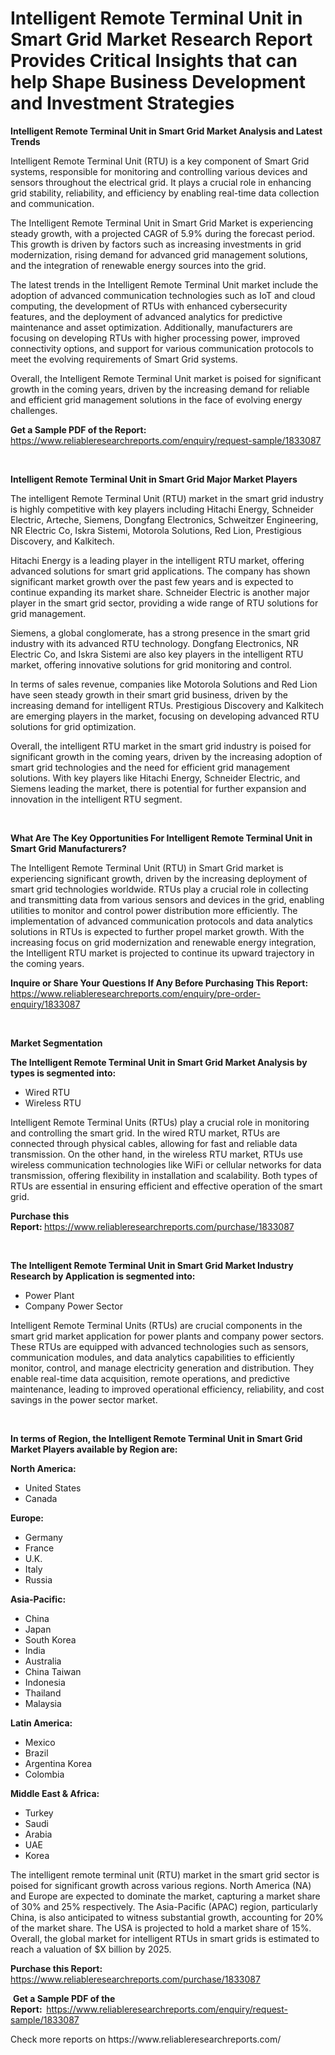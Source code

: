 <p><h1>Intelligent Remote Terminal Unit in Smart Grid Market Research Report Provides Critical Insights that can help Shape Business Development and Investment Strategies</h1></p><p><strong>Intelligent Remote Terminal Unit in Smart Grid Market Analysis and Latest Trends</strong></p>
<p><p>Intelligent Remote Terminal Unit (RTU) is a key component of Smart Grid systems, responsible for monitoring and controlling various devices and sensors throughout the electrical grid. It plays a crucial role in enhancing grid stability, reliability, and efficiency by enabling real-time data collection and communication. </p><p>The Intelligent Remote Terminal Unit in Smart Grid Market is experiencing steady growth, with a projected CAGR of 5.9% during the forecast period. This growth is driven by factors such as increasing investments in grid modernization, rising demand for advanced grid management solutions, and the integration of renewable energy sources into the grid. </p><p>The latest trends in the Intelligent Remote Terminal Unit market include the adoption of advanced communication technologies such as IoT and cloud computing, the development of RTUs with enhanced cybersecurity features, and the deployment of advanced analytics for predictive maintenance and asset optimization. Additionally, manufacturers are focusing on developing RTUs with higher processing power, improved connectivity options, and support for various communication protocols to meet the evolving requirements of Smart Grid systems. </p><p>Overall, the Intelligent Remote Terminal Unit market is poised for significant growth in the coming years, driven by the increasing demand for reliable and efficient grid management solutions in the face of evolving energy challenges.</p></p>
<p><strong>Get a Sample PDF of the Report:&nbsp;</strong> <a href="https://www.reliableresearchreports.com/enquiry/request-sample/1833087">https://www.reliableresearchreports.com/enquiry/request-sample/1833087</a></p>
<p>&nbsp;</p>
<p><strong>Intelligent Remote Terminal Unit in Smart Grid Major Market Players</strong></p>
<p><p>The intelligent Remote Terminal Unit (RTU) market in the smart grid industry is highly competitive with key players including Hitachi Energy, Schneider Electric, Arteche, Siemens, Dongfang Electronics, Schweitzer Engineering, NR Electric Co, Iskra Sistemi, Motorola Solutions, Red Lion, Prestigious Discovery, and Kalkitech.</p><p>Hitachi Energy is a leading player in the intelligent RTU market, offering advanced solutions for smart grid applications. The company has shown significant market growth over the past few years and is expected to continue expanding its market share. Schneider Electric is another major player in the smart grid sector, providing a wide range of RTU solutions for grid management.</p><p>Siemens, a global conglomerate, has a strong presence in the smart grid industry with its advanced RTU technology. Dongfang Electronics, NR Electric Co, and Iskra Sistemi are also key players in the intelligent RTU market, offering innovative solutions for grid monitoring and control.</p><p>In terms of sales revenue, companies like Motorola Solutions and Red Lion have seen steady growth in their smart grid business, driven by the increasing demand for intelligent RTUs. Prestigious Discovery and Kalkitech are emerging players in the market, focusing on developing advanced RTU solutions for grid optimization.</p><p>Overall, the intelligent RTU market in the smart grid industry is poised for significant growth in the coming years, driven by the increasing adoption of smart grid technologies and the need for efficient grid management solutions. With key players like Hitachi Energy, Schneider Electric, and Siemens leading the market, there is potential for further expansion and innovation in the intelligent RTU segment.</p></p>
<p>&nbsp;</p>
<p><strong>What Are The Key Opportunities For Intelligent Remote Terminal Unit in Smart Grid Manufacturers?</strong></p>
<p><p>The Intelligent Remote Terminal Unit (RTU) in Smart Grid market is experiencing significant growth, driven by the increasing deployment of smart grid technologies worldwide. RTUs play a crucial role in collecting and transmitting data from various sensors and devices in the grid, enabling utilities to monitor and control power distribution more efficiently. The implementation of advanced communication protocols and data analytics solutions in RTUs is expected to further propel market growth. With the increasing focus on grid modernization and renewable energy integration, the Intelligent RTU market is projected to continue its upward trajectory in the coming years.</p></p>
<p><strong>Inquire or Share Your Questions If Any Before Purchasing This Report:</strong> <a href="https://www.reliableresearchreports.com/enquiry/pre-order-enquiry/1833087">https://www.reliableresearchreports.com/enquiry/pre-order-enquiry/1833087</a></p>
<p>&nbsp;</p>
<p><strong>Market Segmentation</strong></p>
<p><strong>The Intelligent Remote Terminal Unit in Smart Grid Market Analysis by types is segmented into:</strong></p>
<p><ul><li>Wired RTU</li><li>Wireless RTU</li></ul></p>
<p><p>Intelligent Remote Terminal Units (RTUs) play a crucial role in monitoring and controlling the smart grid. In the wired RTU market, RTUs are connected through physical cables, allowing for fast and reliable data transmission. On the other hand, in the wireless RTU market, RTUs use wireless communication technologies like WiFi or cellular networks for data transmission, offering flexibility in installation and scalability. Both types of RTUs are essential in ensuring efficient and effective operation of the smart grid.</p></p>
<p><strong>Purchase this Report:&nbsp;</strong><a href="https://www.reliableresearchreports.com/purchase/1833087">https://www.reliableresearchreports.com/purchase/1833087</a></p>
<p>&nbsp;</p>
<p><strong>The Intelligent Remote Terminal Unit in Smart Grid Market Industry Research by Application is segmented into:</strong></p>
<p><ul><li>Power Plant</li><li>Company Power Sector</li></ul></p>
<p><p>Intelligent Remote Terminal Units (RTUs) are crucial components in the smart grid market application for power plants and company power sectors. These RTUs are equipped with advanced technologies such as sensors, communication modules, and data analytics capabilities to efficiently monitor, control, and manage electricity generation and distribution. They enable real-time data acquisition, remote operations, and predictive maintenance, leading to improved operational efficiency, reliability, and cost savings in the power sector market.</p></p>
<p>&nbsp;</p>
<p><strong>In terms of Region, the Intelligent Remote Terminal Unit in Smart Grid Market Players available by Region are:</strong></p>
<p>
    <p> <strong> North America: </strong>
        <ul>
            <li>United States</li>
            <li>Canada</li>
        </ul>
        </p> 
    <p> <strong> Europe: </strong>
        <ul>
            <li>Germany</li>
            <li>France</li>
            <li>U.K.</li>
            <li>Italy</li>
            <li>Russia</li>
        </ul>
        </p> 
    <p> <strong> Asia-Pacific: </strong>
        <ul>
            <li>China</li>
            <li>Japan</li>
            <li>South Korea</li>
            <li>India</li>
            <li>Australia</li>
            <li>China Taiwan</li>
            <li>Indonesia</li>
            <li>Thailand</li>
            <li>Malaysia</li>
        </ul>
        </p> 
    <p> <strong> Latin America: </strong>
        <ul>
            <li>Mexico</li>
            <li>Brazil</li>
            <li>Argentina Korea</li>
            <li>Colombia</li>
        </ul>
        </p> 
    <p> <strong> Middle East & Africa: </strong>
        <ul>
            <li>Turkey</li>
            <li>Saudi</li>
            <li>Arabia</li>
            <li>UAE</li>
            <li>Korea</li>
        </ul>
    </p>
    </p>
<p><p>The intelligent remote terminal unit (RTU) market in the smart grid sector is poised for significant growth across various regions. North America (NA) and Europe are expected to dominate the market, capturing a market share of 30% and 25% respectively. The Asia-Pacific (APAC) region, particularly China, is also anticipated to witness substantial growth, accounting for 20% of the market share. The USA is projected to hold a market share of 15%. Overall, the global market for intelligent RTUs in smart grids is estimated to reach a valuation of $X billion by 2025.</p></p>
<p><strong>Purchase this Report: </strong><a href="https://www.reliableresearchreports.com/purchase/1833087">https://www.reliableresearchreports.com/purchase/1833087</a></p>
<p>&nbsp;<strong>Get a Sample PDF of the Report:&nbsp;&nbsp;</strong><a href="https://www.reliableresearchreports.com/enquiry/request-sample/1833087">https://www.reliableresearchreports.com/enquiry/request-sample/1833087</a></p>
<p><strong></strong></p>
<p>Check more reports on https://www.reliableresearchreports.com/</p>